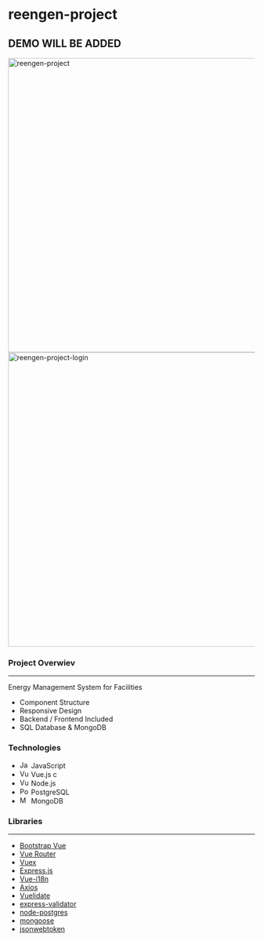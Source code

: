 # reengen-project

## DEMO WILL BE ADDED

<img src="https://raw.githubusercontent.com/kamilmuratyilmaz/reengen-project/develop/energy_management.gif" alt="reengen-project" width="600" />

<img src="https://raw.githubusercontent.com/kamilmuratyilmaz/reengen-project/develop/energy_management_login.gif" alt="reengen-project-login" width="600" />

### Project Overwiev
---

Energy Management System for Facilities

- Component Structure 
- Responsive Design
- Backend / Frontend Included
- SQL Database & MongoDB

### Technologies
- <a href="https://developer.mozilla.org/en-US/docs/Web/JavaScript" title="JavaScript"><img src="https://github.com/get-icon/geticon/raw/master/icons/javascript.svg" alt="JavaScript" width="19px" height="15px"></a> JavaScript 
- <a href="https://vuejs.org/" title="Vue.js"><img src="https://github.com/get-icon/geticon/raw/master/icons/vue.svg" alt="Vue.js" width="19px" height="15px"></a> Vue.js c
- <a href="https://nodejs.org/" title="Node.js"><img src="https://github.com/get-icon/geticon/raw/master/icons/nodejs.svg" alt="Vue.js" width="19px" height="15px"></a> Node.js 
- <a href="https://www.postgresql.org/" title="PostgreSQL"><img src="https://github.com/get-icon/geticon/raw/master/icons/postgresql.svg" alt="PostgreSQL" width="19px" height="15px"></a> PostgreSQL
- <a href="https://www.mongodb.org/" title="MongoDB"><img src="https://github.com/get-icon/geticon/raw/master/icons/mongodb-icon.svg" alt="MongoDB" width="19px" height="15px"></a> MongoDB
### Libraries
---
- [Bootstrap Vue]
- [Vue Router]
- [Vuex]
- [Express.js]
- [Vue-i18n]
- [Axios]
- [Vuelidate]
- [express-validator]
- [node-postgres]
- [mongoose]
- [jsonwebtoken]


[Bootstrap Vue]: https://bootstrap-vue.org/
[Vuex]: https://vuex.vuejs.org/
[Vue Router]: https://router.vuejs.org/
[Express.js]: https://expressjs.com/
[Vue-i18n]: https://kazupon.github.io/vue-i18n/
[Axios]: https://www.npmjs.com/package/axios
[Vuelidate]: https://vuelidate.js.org/
[express-validator]: https://express-validator.github.io/docs/
[node-postgres]: https://node-postgres.com/
[mongoose]: https://mongoosejs.com/
[jsonwebtoken]: https://jwt.io/introduction
